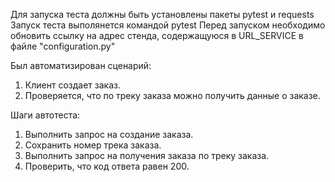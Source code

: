 ﻿Для запуска теста должны быть установлены пакеты pytest и requests 
Запуск теста выполянется командой pytest
Перед запуском необходимо обновить ссылку на адрес стенда, содержащуюся в URL_SERVICE в файле "configuration.py"

Был автоматизирован сценарий:
1. Клиент создает заказ.
2. Проверяется, что по треку заказа можно получить данные о заказе.

Шаги автотеста:
1. Выполнить запрос на создание заказа.
2. Сохранить номер трека заказа.
3. Выполнить запрос на получения заказа по треку заказа.
4. Проверить, что код ответа равен 200.
